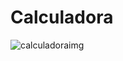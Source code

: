 # Calculadora
![calculadoraimg](https://github.com/gleydsonr99/Calculadora/assets/134658744/68ca8f5d-7ef5-4670-b1e5-0ef39a64e81a)
